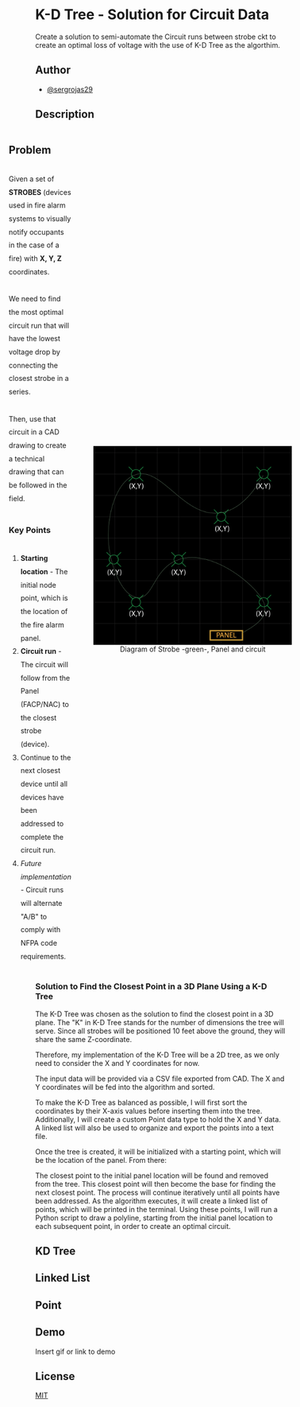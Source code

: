 # K-D Tree - Solution for Circuit Data

Create a solution to semi-automate the Circuit runs between strobe ckt to create an optimal loss of voltage with the use of K-D Tree as the algorthim.

## Author

- [@sergrojas29](https://www.github.com/sergrojas29)

## Description

<div style="display: flex; flex-direction: row; justify-content: center;">
    <div style="max-width: 45%; margin-right: 5px;line-height: 20pt; display: flex; flex-direction: column;" >
<h2> Problem </h2> 
<p>
    Given a set of <b>STROBES</b> (devices used in fire alarm systems to visually notify occupants in the case of a fire) with <b>X, Y, Z</b> coordinates.
</p>
<p>
    We need to find the most optimal circuit run that will have the lowest voltage drop by connecting the closest strobe in a series.
</p>
<p>
    Then, use that circuit in a CAD drawing to create a technical drawing that can be followed in the field.
</p>

<h3>Key Points</h3>
    <ol>
        <li>
            <b>Starting location</b> - The initial node point, which is the location of the fire alarm panel.
        </li>
        <li>
            <b>Circuit run</b> - The circuit will follow from the Panel (FACP/NAC) to the closest strobe (device).
        </li>
        <li>
            Continue to the next closest device until all devices have been addressed to complete the circuit run.
        </li>
        <li>
            <i>Future implementation</i> - Circuit runs will alternate "A/B" to comply with NFPA code requirements.
        </li>
    </ol>

</div>
<figure style="height: 100%; display: flex; flex-direction: column; align-self: center; justify-content: center; ">
    <img style="max-width: 600px; max-height: 400px" src="./readme/example-03.png" alt="" />
    <figcaption style="text-align:center">Diagram of Strobe -green-, Panel and circuit </figcaption>
</figure>

</div>

### Solution to Find the Closest Point in a 3D Plane Using a K-D Tree

The K-D Tree was chosen as the solution to find the closest point in a 3D plane. The "K" in K-D Tree stands for the number of dimensions the tree will serve. Since all strobes will be positioned 10 feet above the ground, they will share the same Z-coordinate.

Therefore, my implementation of the K-D Tree will be a 2D tree, as we only need to consider the X and Y coordinates for now.

The input data will be provided via a CSV file exported from CAD. The X and Y coordinates will be fed into the algorithm and sorted.

To make the K-D Tree as balanced as possible, I will first sort the coordinates by their X-axis values before inserting them into the tree. Additionally, I will create a custom Point data type to hold the X and Y data. A linked list will also be used to organize and export the points into a text file.

Once the tree is created, it will be initialized with a starting point, which will be the location of the panel. From there:

The closest point to the initial panel location will be found and removed from the tree.
This closest point will then become the base for finding the next closest point.
The process will continue iteratively until all points have been addressed.
As the algorithm executes, it will create a linked list of points, which will be printed in the terminal. Using these points, I will run a Python script to draw a polyline, starting from the initial panel location to each subsequent point, in order to create an optimal circuit.




## KD Tree
## Linked List
## Point



## Demo

Insert gif or link to demo

## License

[MIT](https://choosealicense.com/licenses/mit/)

